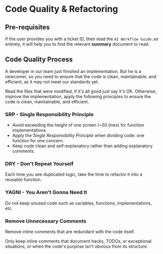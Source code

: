 # Code Quality & Refactoring

## Pre-requisites

If the user provides you with a ticket ID, then read the `AI Workflow Guide.md` entirely, it will help you to find the relevant **summary** document to read.

## Code Quality Process

A developer in our team just finished an implementation. But he is a newcomer, so you need to ensure that the code is clean, maintainable, and efficient, as it may not meet our standards yet.

Read the files that were modified, if it's all good just say it's OK. Otherwise, improve the implementation, apply the following principles to ensure the code is clean, maintainable, and efficient.

### SRP - Single Responsibility Principle

- Avoid exceeding the height of one screen (~50 lines) for function implementations.
- Apply the _Single Responsibility Principle_ when dividing code: one function for one concern.
- Keep code clean and self-explanatory rather than adding explanatory comments.

### DRY - Don't Repeat Yourself

Each time you see duplicated logic, take the time to refactor it into a reusable function.

### YAGNI - You Aren't Gonna Need It

Do not keep unused code such as variables, functions, implementations, etc.

### Remove Unnecessary Comments

Remove inline comments that are redundant with the code itself.

Only keep inline comments that document hacks, TODOs, or exceptional situations, or when the code's purpose isn't obvious from its structure.
